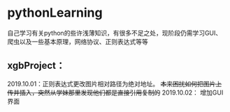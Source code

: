 # pythonLearning
 自己学习有关python的些许浅薄知识，有很多不足之处，现阶段仍需学习GUI、爬虫以及一些基本原理，网络协议、正则表达式等等

## xgbProject：

2019.10.01：正则表达式更改图片相对路径为绝对地址。
  ~~本来困扰如何把图片上传并插入，突然从学妹那里发现他们都是直接引用复制的~~
2019.10.02：
  增加GUI界面
  
